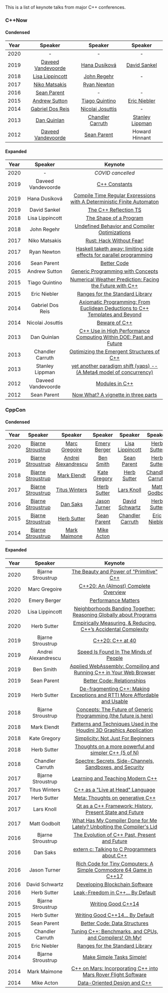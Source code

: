 This is a list of keynote talks from major C++ conferences.

### C++Now

#### Condensed

|Year|Speaker|Speaker|Speaker|
|:-:|:-:|:-:|:-:|
|2020|-|-|-|
|2019|[Daveed Vandevoorde](https://www.youtube.com/watch?v=m9tcmTjGeho)|[Hana Dusíková](https://www.youtube.com/watch?v=IO3MO450WX4)|[David Sankel](https://www.youtube.com/watch?v=VMuML6vLSus)|
|2018|[Lisa Lippincott](https://www.youtube.com/watch?v=QFIOE1jKv30)|[John Regehr](https://www.youtube.com/watch?v=AeEwxtEOgH0)|-|
|2017|[Niko Matsakis](https://www.youtube.com/watch?v=lO1z-7cuRYI)|[Ryan Newton](https://www.youtube.com/watch?v=lC5UWG5N8oY)|
|2016|[Sean Parent](https://www.youtube.com/watch?v=giNtMitSdfQ)|-|-|
|2015|[Andrew Sutton](https://www.youtube.com/watch?v=_rBhX-FJCdg)|[Tiago Quintino](https://www.youtube.com/watch?v=hLHxe9qpOf4)|[Eric Niebler](https://www.youtube.com/watch?v=zsSErwT1S80)|
|2014|[Gabriel Dos Reis](https://www.youtube.com/watch?v=vtUQY2dw0mI)|[Nicolai Josuttis](https://www.youtube.com/watch?v=tCM4wP-dWic)|-|
|2013|[Dan Quinlan](https://www.youtube.com/watch?v=zZGYfM1iM7c)|[Chandler Carruth](https://www.youtube.com/watch?v=eR34r7HOU14)|[Stanley Lippman](https://www.youtube.com/watch?v=SLLOSAm-OS0)|
|2012|[Daveed Vandevoorde](https://www.youtube.com/watch?v=8SOCYQ033K8)|[Sean Parent](https://youtu.be/iGenpw2NeKQ)|Howard Hinnant|

#### Expanded

|Year|Speaker|Keynote|
|:-:|:-:|:-:|
|2020|-|_COVID cancelled_|
|2019|Daveed Vandevoorde|[C++ Constants](https://www.youtube.com/watch?v=m9tcmTjGeho)|
|2019|Hana Dusíková|[Compile Time Regular Expressions with A Deterministic Finite Automaton](https://www.youtube.com/watch?v=IO3MO450WX4)|
|2019|David Sankel|[The C++ Reflection TS](https://www.youtube.com/watch?v=VMuML6vLSus)|
|2018|Lisa Lippincott|[The Shape of a Program](https://www.youtube.com/watch?v=QFIOE1jKv30)|
|2018|John Regehr|[Undefined Behavior and Compiler Optimizations](https://www.youtube.com/watch?v=AeEwxtEOgH0)|
|2017|Niko Matsakis|[Rust: Hack Without Fear!](https://www.youtube.com/watch?v=lO1z-7cuRYI)|
|2017|Ryan Newton|[Haskell taketh away: limiting side effects for parallel programming](https://www.youtube.com/watch?v=lC5UWG5N8oY)|
|2016|Sean Parent|[Better Code](https://www.youtube.com/watch?v=giNtMitSdfQ)|
|2015|Andrew Sutton|[Generic Programming with Concepts](https://www.youtube.com/watch?v=_rBhX-FJCdg)|
|2015|Tiago Quintino|[Numerical Weather Prediction: Facing the Future with C++](https://www.youtube.com/watch?v=hLHxe9qpOf4)|
|2015|Eric Niebler|[Ranges for the Standard Library](https://www.youtube.com/watch?v=zsSErwT1S80)|
|2014|Gabriel Dos Reis|[Axiomatic Programming: From Euclidean Deductions to C++ Templates and Beyond](https://www.youtube.com/watch?v=vtUQY2dw0mI)|
|2014|Nicolai Josuttis|[Beware of C++](https://www.youtube.com/watch?v=tCM4wP-dWic)|
|2013|Dan Quinlan|[C++ Use in High Performance Computing Within DOE: Past and Future](https://www.youtube.com/watch?v=zZGYfM1iM7c)|
|2013|Chandler Carruth|[Optimizing the Emergent Structures of C++](https://www.youtube.com/watch?v=eR34r7HOU14)|
|2013|Stanley Lippman|[ yet another paradigm shift (yaps) -- (A Meta4 model of concurrency)](https://www.youtube.com/watch?v=SLLOSAm-OS0)|
|2012|Daveed Vandevoorde|[Modules in C++](https://www.youtube.com/watch?v=8SOCYQ033K8)|
|2012|Sean Parent|[Now What? A vignette in three parts](https://youtu.be/iGenpw2NeKQ)|

### CppCon

#### Condensed

|Year|Speaker|Speaker|Speaker|Speaker|Speaker|
|:-:|:-:|:-:|:-:|:-:|:-:|
|2020|[Bjarne Stroustrup](https://youtu.be/ERzENfQ51Ck)|[Marc Gregoire](https://youtu.be/FRkJCvHWdwQ)|[Emery Berger](https://www.youtube.com/watch?v=koTf7u0v41o)|[Lisa Lippincott](https://youtu.be/Zjy8RCb8p7M)|[Herb Sutter](https://youtu.be/6lurOCdaj0Y)|
|2019|[Bjarne Stroustrup](https://youtu.be/u_ij0YNkFUs)|[Andrei Alexandrescu](https://www.youtube.com/watch?v=FJJTYQYB1JQ)|[Ben Smith](https://www.youtube.com/watch?v=5N4b-rU-OAA)|[Sean Parent](https://www.youtube.com/watch?v=ejF6qqohp3M)|[Herb Sutter](https://www.youtube.com/watch?v=ARYP83yNAWk)|
|2018|[Bjarne Stroustrup](https://www.youtube.com/watch?v=HddFGPTAmtU)|[Mark Elendt](https://www.youtube.com/watch?v=2YXwg0n9e7E)|[Kate Gregory](https://www.youtube.com/watch?v=n0Ak6xtVXno)|[Herb Sutter](https://www.youtube.com/watch?v=80BZxujhY38)|[Chandler Carruth](https://www.youtube.com/watch?v=_f7O3IfIR2k)|
|2017|[Bjarne Stroustrup](https://www.youtube.com/watch?v=fX2W3nNjJIo)|[Titus Winters](https://www.youtube.com/watch?v=tISy7EJQPzI)|[Herb Sutter](https://youtu.be/4AfRAVcThyA)|[Lars Knoll](https://www.youtube.com/watch?v=YWiAUUblD34)|[Matt Godbolt](https://www.youtube.com/watch?v=bSkpMdDe4g4)|
|2016|[Bjarne Stroustrup](https://www.youtube.com/watch?v=_wzc7a3McOs)|[Dan Saks](https://www.youtube.com/watch?v=D7Sd8A6_fYU)|[Jason Turner](https://youtu.be/zBkNBP00wJE)|[David Schwartz](https://www.youtube.com/watch?v=w4jq4frE5v4)|[Herb Sutter](https://www.youtube.com/watch?v=JfmTagWcqoE)|
|2015|[Bjarne Stroustrup](https://www.youtube.com/watch?v=1OEu9C51K2A)|[Herb Sutter](https://www.youtube.com/watch?v=hEx5DNLWGgA)|[Sean Parent](https://www.youtube.com/watch?v=sWgDk-o-6ZE)|[Chandler Carruth](https://www.youtube.com/watch?v=nXaxk27zwlk)|[Eric Niebler](https://www.youtube.com/watch?v=mFUXNMfaciE)|
|2014|[Bjarne Stroustrup](https://www.youtube.com/watch?v=nesCaocNjtQ)|[Mark Maimone](https://www.youtube.com/watch?v=3SdSKZFoUa8)|[Mike Acton](https://www.youtube.com/watch?v=rX0ItVEVjHc)|

#### Expanded

|Year|Speaker|Keynote|
|:-:|:-:|:-:|
|2020|Bjarne Stroustrup|[The Beauty and Power of "Primitive" C++](https://youtu.be/ERzENfQ51Ck)|
|2020|Marc Gregoire|[C++20: An (Almost) Complete Overview](https://youtu.be/FRkJCvHWdwQ)|
|2020|Emery Berger|[Performance Matters](https://www.youtube.com/watch?v=koTf7u0v41o)|
|2020|Lisa Lippincott|[Neighborhoods Banding Together: Reasoning Globally about Programs](https://youtu.be/Zjy8RCb8p7M)|
|2020|Herb Sutter|[Empirically Measuring, & Reducing, C++’s Accidental Complexity](https://youtu.be/6lurOCdaj0Y)|
|2019|Bjarne Stroustrup|[C++20: C++ at 40](https://youtu.be/u_ij0YNkFUs)|
|2019|Andrei Alexandrescu|[Speed Is Found In The Minds of People](https://www.youtube.com/watch?v=FJJTYQYB1JQ)|
|2019|Ben Smith|[Applied WebAssembly: Compiling and Running C++ in Your Web Browser](https://www.youtube.com/watch?v=5N4b-rU-OAA)|
|2019|Sean Parent|[Better Code: Relationships](https://www.youtube.com/watch?v=ejF6qqohp3M)|
|2019|Herb Sutter|[De-fragmenting C++: Making Exceptions and RTTI More Affordable and Usable](https://www.youtube.com/watch?v=ARYP83yNAWk)|
|2018|Bjarne Stroustrup|[Concepts: The Future of Generic Programming (the future is here)](https://www.youtube.com/watch?v=HddFGPTAmtU)|
|2018|Mark Elendt|[Patterns and Techniques Used in the Houdini 3D Graphics Application](https://www.youtube.com/watch?v=2YXwg0n9e7E)|
|2018|Kate Gregory|[Simplicity: Not Just For Beginners](https://www.youtube.com/watch?v=n0Ak6xtVXno)|
|2018|Herb Sutter|[Thoughts on a more powerful and simpler C++ (5 of N)](https://www.youtube.com/watch?v=80BZxujhY38)|
|2018|Chandler Carruth|[Spectre: Secrets, Side-Channels, Sandboxes, and Security](https://www.youtube.com/watch?v=_f7O3IfIR2k)|
|2017|Bjarne Stroustrup|[Learning and Teaching Modern C++](https://www.youtube.com/watch?v=fX2W3nNjJIo)
|2017|Titus Winters|[C++ as a "Live at Head" Language](https://www.youtube.com/watch?v=tISy7EJQPzI)|
|2017|Herb Sutter|[Meta: Thoughts on generative C++](https://youtu.be/4AfRAVcThyA)|
|2017|Lars Knoll|[Qt as a C++ Framework: History, Present State and Future](https://www.youtube.com/watch?v=YWiAUUblD34)|
|2017|Matt Godbolt|[What Has My Compiler Done for Me Lately? Unbolting the Compiler's Lid](https://www.youtube.com/watch?v=bSkpMdDe4g4)|
|2016|Bjarne Stroustrup|[The Evolution of C++ Past, Present and Future](https://www.youtube.com/watch?v=_wzc7a3McOs)|
|2016|Dan Saks|[extern c: Talking to C Programmers about C++](https://www.youtube.com/watch?v=D7Sd8A6_fYU)|
|2016|Jason Turner|[Rich Code for Tiny Computers: A Simple Commodore 64 Game in C++17](https://youtu.be/zBkNBP00wJE)|
|2016|David Schwartz|[Developing Blockchain Software](https://www.youtube.com/watch?v=w4jq4frE5v4)|
|2016|Herb Sutter|[Leak-Freedom in C++... By Default](https://www.youtube.com/watch?v=JfmTagWcqoE)|
|2015|Bjarne Stroustrup|[Writing Good C++14](https://www.youtube.com/watch?v=1OEu9C51K2A)|
|2015|Herb Sutter|[Writing Good C++14... By Default](https://www.youtube.com/watch?v=hEx5DNLWGgA)|
|2015|Sean Parent|[Better Code: Data Structures](https://www.youtube.com/watch?v=sWgDk-o-6ZE)|
|2015|Chandler Carruth|[Tuning C++: Benchmarks, and CPUs, and Compilers! Oh My!](https://www.youtube.com/watch?v=nXaxk27zwlk)|
|2015|Eric Niebler|[Ranges for the Standard Library](https://www.youtube.com/watch?v=mFUXNMfaciE)|
|2014|Bjarne Stroustrup|[Make Simple Tasks Simple!](https://www.youtube.com/watch?v=nesCaocNjtQ)|
|2014|Mark Maimone|[C++ on Mars: Incorporating C++ into Mars Rover Flight Software](https://www.youtube.com/watch?v=3SdSKZFoUa8)|
|2014|Mike Acton|[Data-Oriented Design and C++](https://www.youtube.com/watch?v=rX0ItVEVjHc)|
